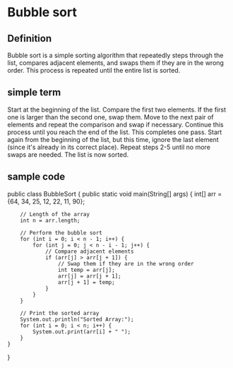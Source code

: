 # Bubble sort 

## Definition
Bubble sort is a simple sorting algorithm that repeatedly steps through the list, compares adjacent elements, and swaps them if they are in the wrong order. This process is repeated until the entire list is sorted.

## simple term 
Start at the beginning of the list.
Compare the first two elements. If the first one is larger than the second one, swap them.
Move to the next pair of elements and repeat the comparison and swap if necessary.
Continue this process until you reach the end of the list.
This completes one pass. Start again from the beginning of the list, but this time, ignore the last element (since it's already in its correct place).
Repeat steps 2-5 until no more swaps are needed. The list is now sorted.

## sample code
public class BubbleSort {
    public static void main(String[] args) {
        int[] arr = {64, 34, 25, 12, 22, 11, 90};
        
        // Length of the array
        int n = arr.length;

        // Perform the bubble sort
        for (int i = 0; i < n - 1; i++) {
            for (int j = 0; j < n - i - 1; j++) {
                // Compare adjacent elements
                if (arr[j] > arr[j + 1]) {
                    // Swap them if they are in the wrong order
                    int temp = arr[j];
                    arr[j] = arr[j + 1];
                    arr[j + 1] = temp;
                }
            }
        }

        // Print the sorted array
        System.out.println("Sorted Array:");
        for (int i = 0; i < n; i++) {
            System.out.print(arr[i] + " ");
        }
    }
}
